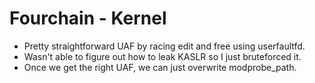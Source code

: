 Fourchain - Kernel
==================

* Pretty straightforward UAF by racing edit and free using userfaultfd.
* Wasn't able to figure out how to leak KASLR so I just bruteforced it.
* Once we get the right UAF, we can just overwrite modprobe_path.
